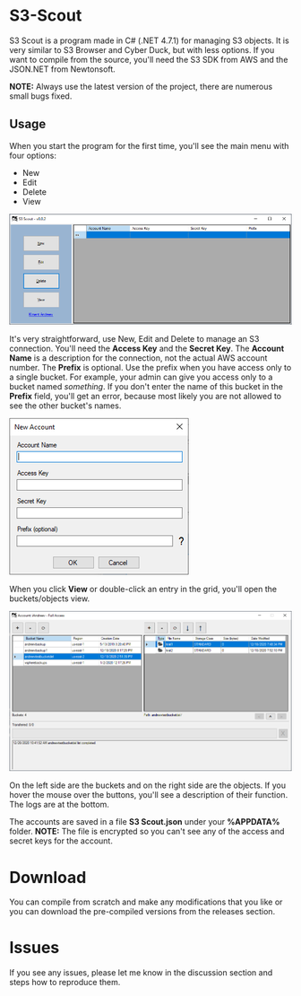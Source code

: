 # S3-Scout

S3 Scout is a program made in C# (.NET 4.7.1) for managing S3 objects. It is very similar to S3 Browser and Cyber Duck, but with less options. 
If you want to compile from the source, you'll need the S3 SDK from AWS and the JSON.NET from Newtonsoft. 

**NOTE:** Always use the latest version of the project, there are numerous small bugs fixed.

## Usage

When you start the program for the first time, you'll see the main menu with four options:

* New
* Edit
* Delete
* View

![Main Menu](menu.png)

It's very straightforward, use New, Edit and Delete to manage an S3 connection. You'll need the **Access Key** and the **Secret Key**. The **Account Name** is a description for the connection, not the actual AWS account number. The **Prefix** is optional. Use the prefix when you have access only to a single bucket. For example, your admin can give you access only to a bucket named *something*. If you don't enter the name of this bucket in the **Prefix** field, you'll get an error, because most likely you are not allowed to see the other bucket's names.

![New](new.png)

When you click **View** or double-click an entry in the grid, you'll open the buckets/objects view. 

![Objects](objects.png)

On the left side are the buckets and on the right side are the objects. If you hover the mouse over the buttons, you'll see a description of their function. The logs are at the bottom.

The accounts are saved in a file **S3 Scout.json** under your **%APPDATA%** folder. 
**NOTE:** The file is encrypted so you can't see any of the access and secret keys for the account.

# Download

You can compile from scratch and make any modifications that you like or you can download the pre-compiled versions from the releases section.

# Issues

If you see any issues, please let me know in the discussion section and steps how to reproduce them.




